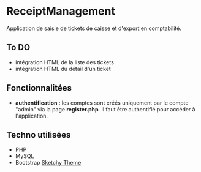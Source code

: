 # ReceiptManagement
Application de saisie de tickets de caisse et d'export en comptabilité.

## To DO
- intégration HTML de la liste des tickets
- intégration HTML du détail d'un ticket

## Fonctionnalitées
- **authentification** : les comptes sont créés uniquement par le compte "admin" via la page **register.php**. Il faut être authentifié pour accéder à l'application. 

## Techno utilisées 
- PHP
- MySQL
- Bootstrap [Sketchy Theme](https://bootswatch.com/sketchy/)


